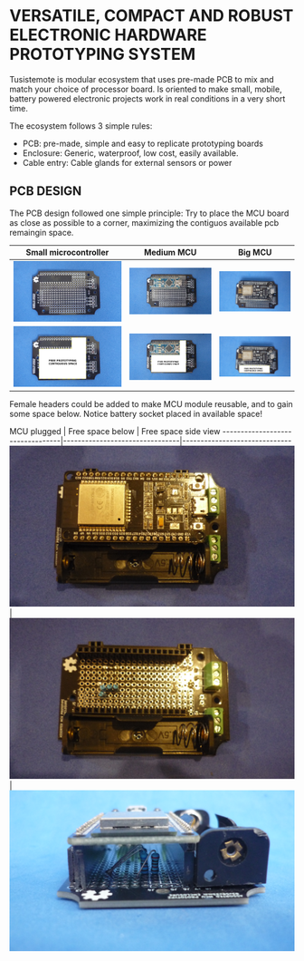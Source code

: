 # VERSATILE, COMPACT AND ROBUST ELECTRONIC HARDWARE PROTOTYPING SYSTEM


Tusistemote is modular ecosystem that uses pre-made PCB to mix and match your choice of processor board. Is oriented to make small, mobile, battery powered electronic projects work in real conditions in a very short time.

The ecosystem follows 3 simple rules:

* PCB: pre-made, simple and easy to replicate prototyping boards
* Enclosure: Generic, waterproof, low cost, easily available.
* Cable entry: Cable glands for external sensors or power

## PCB DESIGN

The PCB design followed one simple principle: Try to place the MCU board as close as possible to a corner, maximizing the contiguos available pcb remaingin space.

Small microcontroller         |Medium MCU                      | Big MCU                 
------------------------------|--------------------------------|-----------------------------
![](/assets/img/dil.jpg)      |![](/assets/img/small.jpg)      |![](/assets/img/big.jpg) 
![](/assets/img/dilspace.png) |![](/assets/img/smallspace.png) |![](/assets/img/bigspace.png)

Female headers could be added to make MCU module reusable, and to gain some space below. Notice battery socket placed in available space!

MCU plugged                      | Free space below               | Free space side view      ---------------------------------|--------------------------------|------------------------------
![](/assets/img/mcuinsocket.jpg) |![](/assets/img/spacebelow.jpg) |![](/assets/img/spaceside.jpg) 




